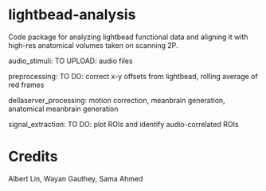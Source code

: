 # lightbead-analysis
Code package for analyzing lightbead functional data and aligning it with high-res anatomical volumes taken on scanning 2P.

audio_stimuli: TO UPLOAD: audio files

preprocessing: TO DO: correct x-y offsets from lightbead, rolling average of red frames

dellaserver_processing: motion correction, meanbrain generation, anatomical meanbrain generation

signal_extraction: TO DO: plot ROIs and identify audio-correlated ROIs

# Credits
Albert Lin, Wayan Gauthey, Sama Ahmed
